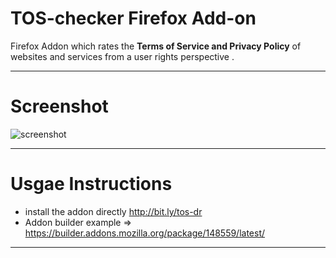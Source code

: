 TOS-checker Firefox Add-on
=======
Firefox Addon which rates the **Terms of Service and Privacy Policy** of websites and services from a user rights perspective .

-----------

Screenshot
=======
![screenshot](https://dl.dropbox.com/u/18317770/tos.png)

-----------

Usgae Instructions
======

- install the addon directly http://bit.ly/tos-dr
- Addon builder example => https://builder.addons.mozilla.org/package/148559/latest/

-----------